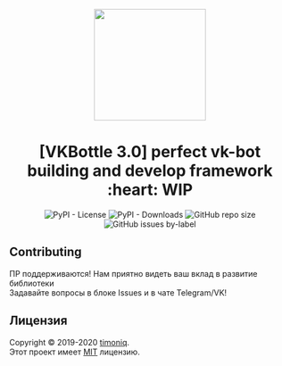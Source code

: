 <p align="center">
  <a href="https://github.com/tesseradecade/vbml">
    <img src="/logo.jpeg" width="200px" style="display: inline-block;">
  </a>
</p>
<h1 align="center">
  [VKBottle 3.0] perfect vk-bot building and develop framework :heart: WIP
</h1>
<p align="center">
  <img alt="PyPI - License" src="https://img.shields.io/pypi/l/vkbottle?style=flat-square">
  <img alt="PyPI - Downloads" src="https://img.shields.io/pypi/dw/vkbottle?style=flat-square">
  <img alt="GitHub repo size" src="https://img.shields.io/github/repo-size/timoniq/vkbottle?style=flat-square">
  <img alt="GitHub issues by-label" src="https://img.shields.io/github/issues/timoniq/vkbottle/bug?style=flat-square">
</p>

## Contributing

ПР поддерживаются! Нам приятно видеть ваш вклад в развитие библиотеки  
Задавайте вопросы в блоке Issues и в чате Telegram/VK!

## Лицензия

Copyright © 2019-2020 [timoniq](https://github.com/timoniq).  
Этот проект имеет [MIT](./LICENSE) лицензию.
